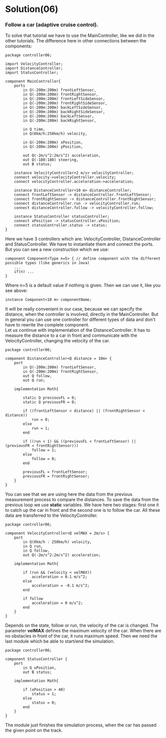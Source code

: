 # Solution(06)

### Follow a car (adaptive cruise control).

To solve that tutorial we have to use the MainController, like we did in the other tutorials. The difference here in other connections between the components:

```
package controller06;

import VelocityController;
import DistanceController;
import StatusController;

component MainController{
    ports 
        in Q(-200m:200m) frontLeftSensor,
        in Q(-200m:200m) frontRightSensor,
        in Q(-200m:200m) frontLeftSideSensor,
        in Q(-200m:200m) frontRightSideSensor,
        in Q(-200m:200m) backLeftSideSensor,
        in Q(-200m:200m) backRightSideSensor,
        in Q(-200m:200m) backLeftSensor,
        in Q(-200m:200m) backRightSensor,

        in Q time,
        in Q(0km/h:250km/h) velocity, 

        in Q(-200m:200m) xPosition,
        in Q(-200m:200m) yPosition,

        out Q(-2m/s^2:2m/s^2) acceleration, 
        out Q(-180:180) steering,
        out B status;

    instance VelocityController<2 m/s> velocityController;
    connect velocity->velocityController.velocity;
    connect velocityController.acceleration->acceleration;

    instance DistanceController<10 m> distanceController;
    connect frontLeftSensor -> distanceController.frontLeftSensor;
    connect frontRightSensor -> distanceController.frontRightSensor;
    connect distanceController.run -> velocityController.run;
    connect distanceController.follow -> velocityController.follow;

    instance StatusController statusController;
    connect xPosition -> statusController.xPosition;
    connect statusController.status -> status;
}
```
Here we have 3 controllers which are: VelocityController, DistanceController and StatusController. We have to instantiate them and connect the ports. But you can see a new construction which we use:

```
component Component<Type n=5> { // define component with the different possible types (like generics in Java)
    ...
    if(n) ...
}
```
Where n=5 is a default value if nothing is given. Then we can use it, like you see above:
```
instance Component<10 m> componentName;
```
It will be really convenient in our case, because we can specify the distance, when the controller is involved, directly in the MainController. But in general you can use one controller for different types of data and don't have to rewrite the complete component.  
Let us continue with implementation of the DistanceController. It has to measure the distance to a car in front and communicate with the VelocityController, changing the velocity of the car.

```
package controller06;

component DistanceController<Q distance = 10m> {
	port
        in Q(-200m:200m) frontLeftSensor,
        in Q(-200m:200m) frontRightSensor,
        out Q follow,
		out Q run; 

	implementation Math{
		
		static Q previousFL = 0;
		static Q previousFR = 0;

    	if ((frontLeftSensor < distance) || (frontRightSensor < distance))
    	    run = 0;
    	else
    		run = 1;
        end
        
        if ((run < 1) && ((previousFL < frontLeftSensor) || (previousFR < frontRightSensor)))
        	follow = 1;
        else
        	follow = 0;
        end
        
        previousFL = frontLeftSensor;
        previousFR = frontRightSensor;
	}
}
```
You can see that we are using here the data from the previous measurement process to compare the distances. To save the data from the previous loop we use **static** variables. We have here two stages: first one it to catch up the car in front and the second one is to follow the car. All these data are transferred to the VelocityController.

```
package controller06;

component VelocityController<Q velMAX = 2m/s> {
	port                                    
		in Q(0km/h : 250km/h) velocity,
		in Q run,
		in Q follow,
		out Q(-2m/s^2:2m/s^2) acceleration; 

	implementation Math{                    

    	if (run && (velocity < velMAX))
			acceleration = 0.1 m/s^2;
    	else
			acceleration = -0.1 m/s^2;
        end
        
        if follow
        	acceleration = 0 m/s^2;
        end
	}
}
```

Depends on the state, follow or run, the velocity of the car is changed. The parameter **velMAX** defines the maximum velocity of the car. When there are no obstacles in front of the car, it runs maximum speed. Then we need the last module which be able to start/end the simulation.

```
package controller06;

component StatusController {
	port                                    
		in Q xPosition,
		out B status;

	implementation Math{
        
        if (xPosition > 40)
            status = 1;
        else
            status = 0;
        end
	}
}
```

The module just finishes the simulation process, when the car has passed the given point on the track.